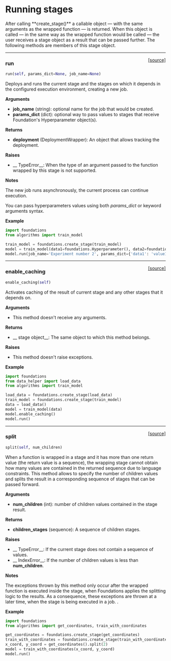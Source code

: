 <h1>Running stages</h1>
After calling **create_stage()** a callable object &mdash; with the same arguments as the wrapped function &mdash; is returned. When this object is called &mdash; in the same way as the wrapped function would be called &mdash; the user receives a stage object as a result that can be passed further. The following methods are members of this stage object.

----

<span style="float:right;">[[source]](https://github.com/DeepLearnI/foundations/blob/master/foundations/stage_connector_wrapper.py#L95)</span>

### run


```python
run(self, params_dict=None, job_name=None)
```



Deploys and runs the current stage and the stages on which it depends in the configured execution
environment, creating a new job.

__Arguments__

- __job_name__ (string): optional name for the job that would be created.
- __params_dict__ (dict): optional way to pass values to stages that receive Foundation's Hyperparameter object(s).

__Returns__

- __deployment__ (DeploymentWrapper): An object that allows tracking the deployment.

__Raises__

- __    TypeError__: When the type of an argument passed to the function wrapped by this stage is not supported.

__Notes__

The new job runs asynchronously, the current process can continue execution.

You can pass hyperparameters values using both *params_dict* or keyword arguments syntax.

__Example__

```python
import foundations
from algorithms import train_model

train_model = foundations.create_stage(train_model)
model = train_model(data1=foundations.Hyperparameter(), data2=foundations.Hyperparameter())
model.run(job_name='Experiment number 2', params_dict={'data1': 'value1'}, data2='value2')
```


----

<span style="float:right;">[[source]](https://github.com/DeepLearnI/foundations/blob/master/foundations/stage_connector_wrapper.py#L57)</span>

### enable_caching


```python
enable_caching(self)
```



Activates caching of the result of current stage and any other stages that it depends on.

__Arguments__

- This method doesn't receive any arguments.

__Returns__

- __    stage object__: The same object to which this method belongs.

__Raises__

- This method doesn't raise exceptions.

__Example__

```python
import foundations
from data_helper import load_data
from algorithms import train_model

load_data = foundations.create_stage(load_data)
train_model = foundations.create_stage(train_model)
data = load_data()
model = train_model(data)
model.enable_caching()
model.run()
```


----

<span style="float:right;">[[source]](https://github.com/DeepLearnI/foundations/blob/master/foundations/stage_connector_wrapper.py#L167)</span>

### split


```python
split(self, num_children)
```



When a function is wrapped in a stage and it has more than one return value (the return value
is a sequence), the wrapping stage cannot obtain how many values are contained in the returned
sequence due to language constraints. This method allows to specify the number of children values
and splits the result in a corresponding sequence of stages that can be passed forward.

__Arguments__

- __num_children__ (int): number of children values contained in the stage result.

__Returns__

- __children_stages__ (sequence): A sequence of children stages.

__Raises__

- __    TypeError__: If the current stage does not contain a sequence of values.
- __    IndexError__: If the number of children values is less than __num_children__.

__Notes__

The exceptions thrown by this method only occur after the wrapped function is executed inside the
stage, when Foundations applies the splitting logic to the results. As a consequence,
these exceptions are thrown at a later time, when the stage is being executed in a job.
.

__Example__

```python
import foundations
from algorithms import get_coordinates, train_with_coordinates

get_coordinates = foundations.create_stage(get_coordinates)
train_with_coordinates = foundations.create_stage(train_with_coordinates)
x_coord, y_coord = get_coordinates().split(2)
model = train_with_coordinates(x_coord, y_coord)
model.run()
```


